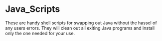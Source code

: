 # Java_Scripts

These are handy shell scripts for swapping out Java without the hassel
of any users errors. They will clean out all exiting Java programs and
install only the one needed for your use.
